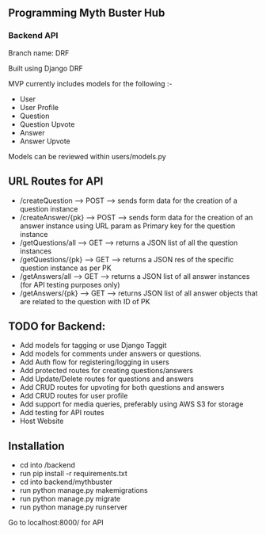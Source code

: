 ## Programming Myth Buster Hub

### Backend API
Branch name: DRF


Built using Django DRF

MVP currently includes models for the following :-

- User
- User Profile
- Question
- Question Upvote
- Answer 
- Answer Upvote

Models can be reviewed within users/models.py

## URL Routes for API

- /createQuestion --> POST --> sends form data for the creation of a question instance
- /createAnswer/{pk} --> POST --> sends form data for the creation of an answer instance using URL param as Primary key for the question instance 
- /getQuestions/all --> GET --> returns a JSON list of all the question instances
- /getQuestions/{pk} --> GET --> returns a JSON res of the specific question instance as per PK
- /getAnswers/all --> GET --> returns a JSON list of all answer instances (for API testing purposes only)
- /getAnswers/{pk} --> GET --> returns JSON list of all answer objects that are related to the question with ID of PK

## TODO for Backend:

- Add models for tagging or use Django Taggit
- Add models for comments under answers or questions.
- Add Auth flow for registering/logging in users
- Add protected routes for creating questions/answers
- Add Update/Delete routes for questions and answers
- Add CRUD routes for upvoting for both questions and answers
- Add CRUD routes for user profile 
- Add support for media queries, preferably using AWS S3 for storage
- Add testing for API routes
- Host Website

## Installation

- cd into /backend
- run pip install -r requirements.txt
- cd into backend/mythbuster
- run python manage.py makemigrations
- run python manage.py migrate
- run python manage.py runserver

Go to localhost:8000/ for API

